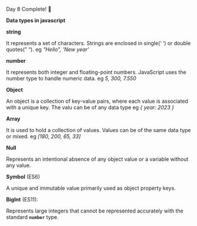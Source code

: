 Day 8 Complete! 🚀

**Data types in javascript**

**string**

It represents a set of characters. Strings are enclosed in single(’ ‘) or double quotes(” “). eg *"Hello", 'New year'*

**number**

It represents both integer and floating-point numbers. JavaScript uses the number type to handle numeric data. eg *5, 300, 7.550*

**Object**

An object is a collection of key-value pairs, where each value is associated with a unique key. The valu can be of any data type eg *{ year: 2023 }*

**Array**

It is used to hold a collection of values. Values can be of the same data type or mixed. eg *[180, 200, 65, 33]*

**Null**

Represents an intentional absence of any object value or a variable without any value.

**Symbol** (ES6)

A unique and immutable value primarily used as object property keys.

**BigInt** (ES11): 

Represents large integers that cannot be represented accurately with the standard **`number`** type.